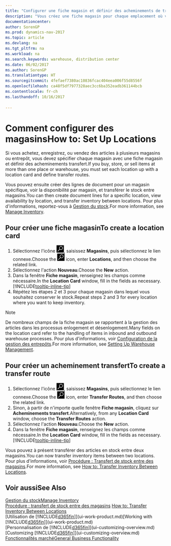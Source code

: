 ```yaml
---
title: "Configurer une fiche magasin et définir des acheminements de transfert"
description: "Vous créez une fiche magasin pour chaque emplacement où vous stockez des articles d'inventaire, par exemple, un entrepôt ou un centre de distribution, et configurez des acheminements pour le transfert d'articles entre magasins."
documentationcenter: 
author: SorenGP
ms.prod: dynamics-nav-2017
ms.topic: article
ms.devlang: na
ms.tgt_pltfrm: na
ms.workload: na
ms.search.keywords: warehouse, distribution center
ms.date: 06/02/2017
ms.author: SorenGP
ms.translationtype: HT
ms.sourcegitcommit: 4fefaef7380ac10836fcac404eea006f55d8556f
ms.openlocfilehash: ca48f5df7977328aec3cc6ba352eadb361144bcb
ms.contentlocale: fr-ch
ms.lasthandoff: 10/16/2017

---
```

# <a name="how-to-set-up-locations"></a><span data-ttu-id="a9f47-103">Comment configurer des magasins</span><span class="sxs-lookup"><span data-stu-id="a9f47-103">How to: Set Up Locations</span></span>
<span data-ttu-id="a9f47-104">Si vous achetez, enregistrez, ou vendez des articles à plusieurs magasins ou entrepôt, vous devez spécifier chaque magasin avec une fiche magasin et définir des acheminements transfert.</span><span class="sxs-lookup"><span data-stu-id="a9f47-104">If you buy, store, or sell items at more than one place or warehouse, you must set each location up with a location card and define transfer routes.</span></span>

<span data-ttu-id="a9f47-105">Vous pouvez ensuite créer des lignes de document pour un magasin spécifique, voir la disponibilité par magasin, et transférer le stock entre magasins.</span><span class="sxs-lookup"><span data-stu-id="a9f47-105">You can then create document lines for a specific location, view availability by location, and transfer inventory between locations.</span></span> <span data-ttu-id="a9f47-106">Pour plus d'informations, reportez-vous à [Gestion du stock](inventory-manage-inventory.md).</span><span class="sxs-lookup"><span data-stu-id="a9f47-106">For more information, see [Manage Inventory](inventory-manage-inventory.md).</span></span>

## <a name="to-create-a-location-card"></a><span data-ttu-id="a9f47-107">Pour créer une fiche magasin</span><span class="sxs-lookup"><span data-stu-id="a9f47-107">To create a location card</span></span>
1. <span data-ttu-id="a9f47-108">Sélectionnez l'icône ![Page ou état pour la recherche](media/ui-search/search_small.png "Page ou état pour la recherche"), saisissez **Magasins**, puis sélectionnez le lien connexe.</span><span class="sxs-lookup"><span data-stu-id="a9f47-108">Choose the ![Search for Page or Report](media/ui-search/search_small.png "Search for Page or Report icon") icon, enter **Locations**, and then choose the related link.</span></span>
2. <span data-ttu-id="a9f47-109">Sélectionnez l'action **Nouveau**.</span><span class="sxs-lookup"><span data-stu-id="a9f47-109">Choose the **New** action.</span></span>
3. <span data-ttu-id="a9f47-110">Dans la fenêtre **Fiche magasin**, renseignez les champs comme nécessaire.</span><span class="sxs-lookup"><span data-stu-id="a9f47-110">In the **Location Card** window, fill in the fields as necessary.</span></span> [!INCLUDE[tooltip-inline-tip](includes/tooltip-inline-tip_md.md)]
4. <span data-ttu-id="a9f47-111">Répétez les étapes 2 et 3 pour chaque magasin dans lequel vous souhaitez conserver le stock.</span><span class="sxs-lookup"><span data-stu-id="a9f47-111">Repeat steps 2 and 3 for every location where you want to keep inventory.</span></span>

> [!NOTE]  
> <span data-ttu-id="a9f47-112">De nombreux champs de la fiche magasin se rapportent à la gestion des articles dans les processus enlogement et désenlogement.</span><span class="sxs-lookup"><span data-stu-id="a9f47-112">Many fields on the location card refer to the handling of items in inbound and outbound warehouse processes.</span></span> <span data-ttu-id="a9f47-113">Pour plus d'informations, voir [Configuration de la gestion des entrepôts](warehouse-setup-warehouse.md).</span><span class="sxs-lookup"><span data-stu-id="a9f47-113">For more information, see [Setting Up Warehouse Management](warehouse-setup-warehouse.md).</span></span>

## <a name="to-create-a-transfer-route"></a><span data-ttu-id="a9f47-114">Pour créer un acheminement transfert</span><span class="sxs-lookup"><span data-stu-id="a9f47-114">To create a transfer route</span></span>
1. <span data-ttu-id="a9f47-115">Sélectionnez l'icône ![Page ou état pour la recherche](media/ui-search/search_small.png "Page ou état pour la recherche"), saisissez **Magasins**, puis sélectionnez le lien connexe.</span><span class="sxs-lookup"><span data-stu-id="a9f47-115">Choose the ![Search for Page or Report](media/ui-search/search_small.png "Search for Page or Report icon") icon, enter **Transfer Routes**, and then choose the related link.</span></span>
2. <span data-ttu-id="a9f47-116">Sinon, à partir de n'importe quelle fenêtre **Fiche magasin**, cliquez sur **Acheminements transfert**.</span><span class="sxs-lookup"><span data-stu-id="a9f47-116">Alternatively, from any **Location Card** window, choose the **Transfer Routes** action.</span></span>
3. <span data-ttu-id="a9f47-117">Sélectionnez l'action **Nouveau**.</span><span class="sxs-lookup"><span data-stu-id="a9f47-117">Choose the **New** action.</span></span>
4. <span data-ttu-id="a9f47-118">Dans la fenêtre **Fiche magasin**, renseignez les champs comme nécessaire.</span><span class="sxs-lookup"><span data-stu-id="a9f47-118">In the **Location Card** window, fill in the fields as necessary.</span></span> [!INCLUDE[tooltip-inline-tip](includes/tooltip-inline-tip_md.md)]

<span data-ttu-id="a9f47-119">Vous pouvez à présent transférer des articles en stock entre deux magasins.</span><span class="sxs-lookup"><span data-stu-id="a9f47-119">You can now transfer inventory items between two locations.</span></span> <span data-ttu-id="a9f47-120">Pour plus d'informations, voir [Procédure : Transfert de stock entre des magasins](inventory-how-transfer-between-locations.md).</span><span class="sxs-lookup"><span data-stu-id="a9f47-120">For more information, see [How to: Transfer Inventory Between Locations](inventory-how-transfer-between-locations.md).</span></span>    

## <a name="see-also"></a><span data-ttu-id="a9f47-121">Voir aussi</span><span class="sxs-lookup"><span data-stu-id="a9f47-121">See Also</span></span>
[<span data-ttu-id="a9f47-122">Gestion du stock</span><span class="sxs-lookup"><span data-stu-id="a9f47-122">Manage Inventory</span></span>](inventory-manage-inventory.md)  
<span data-ttu-id="a9f47-123">[Procédure : transfert de stock entre des magasins](inventory-how-transfer-between-locations.md)  </span><span class="sxs-lookup"><span data-stu-id="a9f47-123">[How to: Transfer Inventory Between Locations](inventory-how-transfer-between-locations.md)  </span></span>  
<span data-ttu-id="a9f47-124">[Utilisation de [!INCLUDE[d365fin](includes/d365fin_md.md)]](ui-work-product.md)</span><span class="sxs-lookup"><span data-stu-id="a9f47-124">[Working with [!INCLUDE[d365fin](includes/d365fin_md.md)]](ui-work-product.md)</span></span>  
<span data-ttu-id="a9f47-125">[Personnalisation de [!INCLUDE[d365fin](includes/d365fin_md.md)]](ui-customizing-overview.md)</span><span class="sxs-lookup"><span data-stu-id="a9f47-125">[Customizing [!INCLUDE[d365fin](includes/d365fin_md.md)]](ui-customizing-overview.md)</span></span>  
[<span data-ttu-id="a9f47-126">Fonctionnalités marché</span><span class="sxs-lookup"><span data-stu-id="a9f47-126">General Business Functionality</span></span>](ui-across-business-areas.md)


